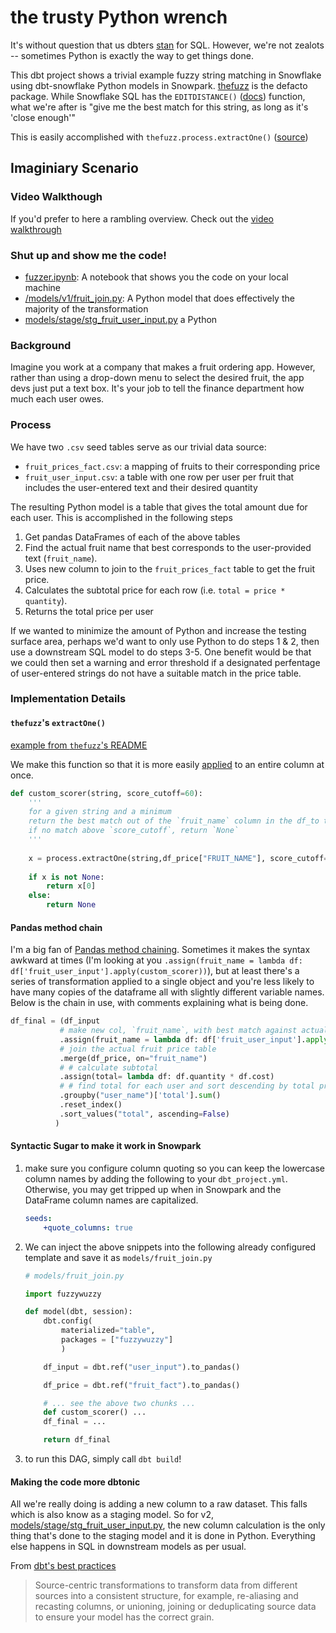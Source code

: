 # the trusty Python wrench

It's without question that us dbters [stan](https://www.urbandictionary.com/define.php?term=Stan) for SQL. However, we're not zealots -- sometimes Python is exactly the way to get things done.

This dbt project shows a trivial example fuzzy string matching in Snowflake using dbt-snowflake Python models in Snowpark. [thefuzz](https://github.com/seatgeek/thefuzz) is the defacto package. While Snowflake SQL has the `EDITDISTANCE()` ([docs](https://docs.snowflake.com/en/sql-reference/functions/editdistance.html)) function, what we're after is "give me the best match for this string, as long as it's 'close enough'"

This is easily accomplished with `thefuzz.process.extractOne()` ([source](https://github.com/seatgeek/thefuzz/blob/791c0bd18c77b4d9911f234c70808dbf24f74152/thefuzz/process.py#L200-L225))


## Imaginiary Scenario

### Video Walkthough

If you'd prefer to here a rambling overview. Check out the [video walkthrough]()

### Shut up and show me the code!

- [fuzzer.ipynb](fuzzer.ipynb): A notebook that shows you the code on your local machine 
- [/models/v1/fruit_join.py](/models/v1/fruit_join.py): A Python model that does effectively the majority of the transformation
- [models/stage/stg_fruit_user_input.py](models/stage/stg_fruit_user_input.py) a Python


### Background

Imagine you work at a company that makes a fruit ordering app. However, rather than using a drop-down menu to select  the desired fruit, the app devs just put a text box. It's your job to tell the finance department how much each user owes.

### Process

We have two `.csv` seed tables serve as our trivial data source:

- `fruit_prices_fact.csv`: a mapping of fruits to their corresponding price
- `fruit_user_input.csv`: a table with one row per user per fruit that includes the user-entered text and their desired quantity

The resulting Python model is a table that gives the total amount due for each user. This is accomplished in the following steps

1. Get pandas DataFrames of each of the above tables
2. Find the actual fruit name that best corresponds to the user-provided text (`fruit_name`).
3. Uses new column to join to the `fruit_prices_fact` table to get the fruit price.
4. Calculates the subtotal price for each row (i.e. `total = price * quantity`).
5. Returns the total price per user


If we wanted to minimize the amount of Python and increase the testing surface area, perhaps we'd want to only use Python to do steps 1 & 2, then use a downstream SQL model to do steps 3-5. One benefit would be that we could then set a warning and error threshold if a designated perfentage of user-entered strings do not have a suitable match in the price table.

### Implementation Details

#### `thefuzz`'s `extractOne()`

[example from `thefuzz`'s README](https://github.com/seatgeek/thefuzz#process)

We make this function so that it is more easily [applied](https://pandas.pydata.org/docs/reference/api/pandas.DataFrame.apply.html) to an entire column at once.

```py
def custom_scorer(string, score_cutoff=60):
    '''
    for a given string and a minimum
    return the best match out of the `fruit_name` column in the df_to table
    if no match above `score_cutoff`, return `None`
    '''
    
    x = process.extractOne(string,df_price["FRUIT_NAME"], score_cutoff=score_cutoff)
    
    if x is not None:
        return x[0]
    else:
        return None
```


#### Pandas method chain

I'm a big fan of [Pandas method chaining](https://www.loom.com/share/31ab8e5f1018492c800d52a743ac98ee). Sometimes it makes the syntax awkward at times (I'm looking at you `.assign(fruit_name = lambda df: df['fruit_user_input'].apply(custom_scorer))`), but at least there's a series of transformation applied to a single object and you're less likely to have many copies of the dataframe all with slightly different variable names. Below is the chain in use, with comments explaining what is being done.

```py
df_final = (df_input
           # make new col, `fruit_name`, with best match against actual table
           .assign(fruit_name = lambda df: df['fruit_user_input'].apply(custom_scorer))
           # join the actual fruit price table
           .merge(df_price, on="fruit_name")
           # # calculate subtotal
           .assign(total= lambda df: df.quantity * df.cost)
           # # find total for each user and sort descending by total price
           .groupby("user_name")['total'].sum()
           .reset_index()
           .sort_values("total", ascending=False)
          )
```

#### Syntactic Sugar to make it work in Snowpark

1. make sure you configure column quoting so you can keep the lowercase column names by adding the following to your `dbt_project.yml`. Otherwise, you may get tripped up when in Snowpark and the DataFrame column names are capitalized. 
    ```yaml
    seeds:
        +quote_columns: true
    ```
2. We can inject the above snippets into the following already configured template and save it as `models/fruit_join.py`

    ```py
    # models/fruit_join.py

    import fuzzywuzzy

    def model(dbt, session):
        dbt.config(
            materialized="table",
            packages = ["fuzzywuzzy"]
            )

        df_input = dbt.ref("user_input").to_pandas()

        df_price = dbt.ref("fruit_fact").to_pandas()

        # ... see the above two chunks ...
        def custom_scorer() ...
        df_final = ...

        return df_final
    ```
3. to run this DAG, simply call `dbt build`!


#### Making the code more dbtonic

All we're really doing is adding a new column to a raw dataset. This falls which is also know as a staging model. So for v2, [models/stage/stg_fruit_user_input.py](models/stage/stg_fruit_user_input.py), the new column calculation is the only thing that's done to the staging model and it is done in Python. Everything else happens in SQL in downstream models as per usual.


From [dbt's best practices](https://docs.getdbt.com/guides/legacy/best-practices)
> Source-centric transformations to transform data from different sources into a consistent structure, for example, re-aliasing and recasting columns, or unioning, joining or deduplicating source data to ensure your model has the correct grain.
